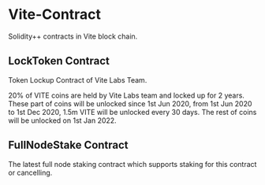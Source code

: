 # Vite-Contract

Solidity++ contracts in Vite block chain.

## LockToken Contract

Token Lockup Contract of Vite Labs Team.

20% of VITE coins are held by Vite Labs team and locked up for 2 years. These part of coins will be unlocked since 1st Jun 2020, from 1st Jun 2020 to 1st Dec 2020, 1.5m VITE will be unlocked every 30 days. The rest of coins will be unlocked on 1st Jan 2022.

## FullNodeStake Contract

The latest full node staking contract which supports staking for this contract or cancelling. 
